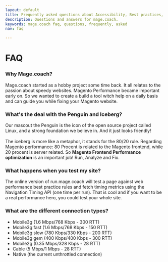 ```yaml
---
layout: default
title: Frequently asked questions about Accessibility, Best practices, Performance and Magento related advice at Mage.coach.
description: Questions and answers for mage.coach.
keywords: mage.coach faq, questions, frequently, asked
nav: faq

---
```


# FAQ
<div>
<amp-accordion>
  <section>
    <h3>Why Mage.coach?</h3>
     <p>Mage.coach started as a hobby project some time back. It all relates to the passion about speedy websites. Magento Performance became important early on. So we wanted to create a build a tool witch help on a daily basis and can guide you while fixing your Magento website.</p>
  </section>
  <section>
    <h3>What's the deal with the Penguin and Iceberg?</h3>
    <p>Our mascout the Penguin is the icon of the open source project called Linux, and a strong foundation we believe in. And it just looks friendly! <br/><br/>The iceberg is more like a metaphor, it stands for the 80/20 rule. Regarding Magento performance: 80 Procent is related to the Magento frontend, while 20 procent is server related. So <strong>Magento Frontend Performance optimization</strong> is an important job! Run, Analyze and Fix.</p>
  </section>
  <section>
    <h3>What happens when you test my site?</h3>
    <p>The online version of run.mage.coach will test a page against web performance best practice rules and fetch timing metrics using the Navigation Timing API (one time per run). That is cool and if you want to be a real performance hero, you could test your whole site.</p>
  </section>
  <section>
    <h3>What are the different connection types?</h3>
    <ul><li>Mobile3g (1.6 Mbps/768 Kbps - 300 RTT)</li><li>Mobile3g fast (1.6 Mbps/768 Kbps - 150 RTT)</li><li>Mobile3g slow (780 Kbps/330 Kbps - 200 RTT)</li><li>Mobile3g gem (400 Kbps/400 Kbps - 300 RTT)</li><li>Mobile2g (0.35 Mbps/328 Kbps - 28 RTT)</li><li>Cable (5 Mbps/1 Mbps - 28 RTT)</li><li>Native (the current unthrottled connection)</li></ul>
  </section>
</amp-accordion>
</div
